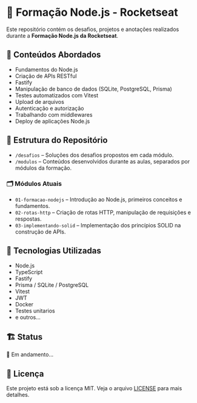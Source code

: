# 🚀 Formação Node.js - Rocketseat

Este repositório contém os desafios, projetos e anotações realizados durante a **Formação Node.js da Rocketseat**.

## 🧠 Conteúdos Abordados

- Fundamentos do Node.js
- Criação de APIs RESTful
- Fastify
- Manipulação de banco de dados (SQLite, PostgreSQL, Prisma)
- Testes automatizados com Vitest
- Upload de arquivos
- Autenticação e autorização
- Trabalhando com middlewares
- Deploy de aplicações Node.js

## 📁 Estrutura do Repositório

- `/desafios` – Soluções dos desafios propostos em cada módulo.
- `/modulos` – Conteúdos desenvolvidos durante as aulas, separados por módulos da formação.

### 🗂️ Módulos Atuais

- `01-formacao-nodejs` – Introdução ao Node.js, primeiros conceitos e fundamentos.
- `02-rotas-http` – Criação de rotas HTTP, manipulação de requisições e respostas.
- `03-implementando-solid` – Implementação dos princípios SOLID na construção de APIs.

## 🚀 Tecnologias Utilizadas

- Node.js
- TypeScript
- Fastify
- Prisma / SQLite / PostgreSQL
- Vitest
- JWT
- Docker
- Testes unitarios
- e outros...

## 🏗️ Status
🚧 Em andamento...

## 📝 Licença
Este projeto está sob a licença MIT. Veja o arquivo [LICENSE](./LICENSE) para mais detalhes.
